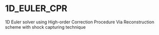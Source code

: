 # 1D_EULER_CPR
1D Euler solver using High-order Correction Procedure Via Reconstruction scheme with shock capturing technique
